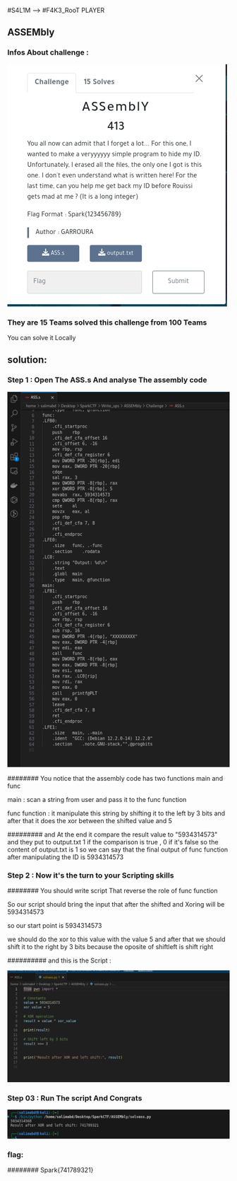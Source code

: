 #S4L1M --> #F4K3_RooT PLAYER

## ASSEMbly  	

### Infos About challenge : 

![](Screenshot/P1.png)

### They are 15 Teams solved this challenge from 100 Teams
You can solve it Locally


## solution:



### Step 1 : Open The ASS.s And analyse The assembly code 


![](Screenshot/P2.png)

######## You notice that the assembly code has two functions main and func 

main : scan a string from user and pass it to the func function 

func function : it manipulate this string by shifting it to the left by 3 bits and after that it does the xor between the shifted value and 5

######### and At the end it compare the result value to "5934314573" and they put to output.txt 1 if the comparison is true , 0 if it's false 
 so the content of output.txt is 1 so we can say that the final output of func function after manipulating the ID is 5934314573

### Step 2 : Now it's the turn to your Scripting skills 

######## You should write script That reverse the role of func function 

So our script should bring the input that after the shifted and Xoring will be 5934314573  

so our start point is 5934314573  

we should do the xor to this value with the value 5 and after that we should shift it to the right by 3 bits because the oposite of shiftleft is shift right 

########## and this is the Script : 


![](Screenshot/P3.png)



###  Step 03  : Run The script And Congrats  



![](Screenshot/P4.png)


### flag:

######## Spark{741789321}
